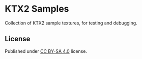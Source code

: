 # KTX2 Samples

Collection of KTX2 sample textures, for testing and debugging.

## License

Published under [CC BY-SA 4.0](https://creativecommons.org/licenses/by-sa/4.0/) license.
